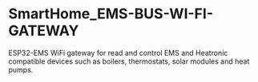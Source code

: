# SmartHome_EMS-BUS-WI-FI-GATEWAY
ESP32-EMS WiFi gateway for read and control EMS and Heatronic compatible devices such as boilers, thermostats, solar modules and heat pumps.
